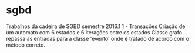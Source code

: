 # sgbd

Trabalhos da cadeira de SGBD semestre 2016.1
  1 - Transações
    Criação de um automato com 6 estados e 6 iterações entre os estados
    Classe grafo repassa as entradas para a classe 'evento' onde é tratado de acordo com o método correto.
